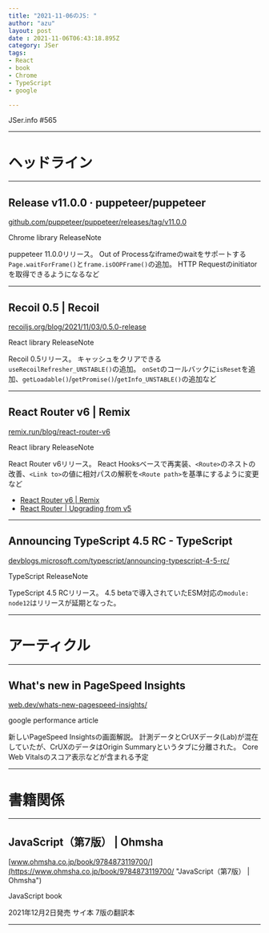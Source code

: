 ```yaml
---
title: "2021-11-06のJS: "
author: "azu"
layout: post
date : 2021-11-06T06:43:18.895Z
category: JSer
tags:
- React
- book
- Chrome
- TypeScript
- google

---
```


JSer.info #565

----

<h1 class="site-genre">ヘッドライン</h1>

----

## Release v11.0.0 · puppeteer/puppeteer
[github.com/puppeteer/puppeteer/releases/tag/v11.0.0](https://github.com/puppeteer/puppeteer/releases/tag/v11.0.0 "Release v11.0.0 · puppeteer/puppeteer")
<p class="jser-tags jser-tag-icon"><span class="jser-tag">Chrome</span> <span class="jser-tag">library</span> <span class="jser-tag">ReleaseNote</span></p>

puppeteer 11.0.0リリース。
Out of Processなiframeのwaitをサポートする`Page.waitForFrame()`と`frame.isOOPFrame()`の追加。
HTTP Requestのinitiatorを取得できるようになるなど


----

## Recoil 0.5 | Recoil
[recoiljs.org/blog/2021/11/03/0.5.0-release](https://recoiljs.org/blog/2021/11/03/0.5.0-release "Recoil 0.5 | Recoil")
<p class="jser-tags jser-tag-icon"><span class="jser-tag">React</span> <span class="jser-tag">library</span> <span class="jser-tag">ReleaseNote</span></p>

Recoil 0.5リリース。
キャッシュをクリアできる`useRecoilRefresher_UNSTABLE()`の追加。
`onSet`のコールバックに`isReset`を追加、`getLoadable()`/`getPromise()`/`getInfo_UNSTABLE()`の追加など


----

## React Router v6 | Remix
[remix.run/blog/react-router-v6](https://remix.run/blog/react-router-v6 "React Router v6 | Remix")
<p class="jser-tags jser-tag-icon"><span class="jser-tag">React</span> <span class="jser-tag">library</span> <span class="jser-tag">ReleaseNote</span></p>

React Router v6リリース。
React Hooksベースで再実装、`<Route>`のネストの改善、`<Link to>`の値に相対パスの解釈を`<Route path>`を基準にするように変更など

- [React Router v6 | Remix](https://remix.run/blog/react-router-v6#upgrading-to-react-router-v6 "React Router v6 | Remix")
- [React Router | Upgrading from v5](https://reactrouter.com/docs/en/v6/upgrading/v5 "React Router | Upgrading from v5")

----

## Announcing TypeScript 4.5 RC - TypeScript
[devblogs.microsoft.com/typescript/announcing-typescript-4-5-rc/](https://devblogs.microsoft.com/typescript/announcing-typescript-4-5-rc/ "Announcing TypeScript 4.5 RC - TypeScript")
<p class="jser-tags jser-tag-icon"><span class="jser-tag">TypeScript</span> <span class="jser-tag">ReleaseNote</span></p>

TypeScript 4.5 RCリリース。
4.5 betaで導入されていたESM対応の`module: node12`はリリースが延期となった。


----
<h1 class="site-genre">アーティクル</h1>

----

## What&#039;s new in PageSpeed Insights
[web.dev/whats-new-pagespeed-insights/](https://web.dev/whats-new-pagespeed-insights/ "What&#039;s new in PageSpeed Insights")
<p class="jser-tags jser-tag-icon"><span class="jser-tag">google</span> <span class="jser-tag">performance</span> <span class="jser-tag">article</span></p>

新しいPageSpeed Insightsの画面解説。
計測データとCrUXデータ(Lab)が混在していたが、CrUXのデータはOrigin Summaryというタブに分離された。
Core Web Vitalsのスコア表示などが含まれる予定


----
<h1 class="site-genre">書籍関係</h1>

----

## JavaScript（第7版） | Ohmsha
[www.ohmsha.co.jp/book/9784873119700/](https://www.ohmsha.co.jp/book/9784873119700/ "JavaScript（第7版） | Ohmsha")
<p class="jser-tags jser-tag-icon"><span class="jser-tag">JavaScript</span> <span class="jser-tag">book</span></p>

2021年12月2日発売
サイ本 7版の翻訳本


----
